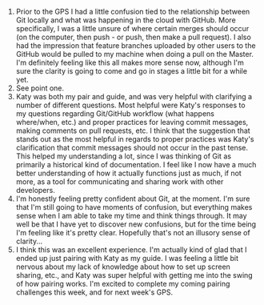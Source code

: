 1. Prior to the GPS I had a little confusion tied to the relationship between Git locally and what was happening in the cloud with GitHub. More specifically, I was a little unsure of where certain merges should occur (on the computer, then push - or push, then make a pull request). I also had the impression that feature branches uploaded by other users to the GitHub would be pulled to my machine when doing a pull on the Master. I'm definitely feeling like this all makes more sense now, although I'm sure the clarity is going to come and go in stages a little bit for a while yet. 
2. See point one. 
3. Katy was both my pair and guide, and was very helpful with clarifying a number of different questions. Most helpful were Katy's responses to my questions regarding Git/GitHub workflow (what happens where/when, etc.) and proper practices for leaving commit messages, making comments on pull requests, etc. I think that the suggestion that stands out as the most helpful in regards to proper practices was Katy's clarification that commit messages should not occur in the past tense. This helped my understanding a lot, since I was thinking of Git as primarily a historical kind of documentation. I feel like I now have a much better understanding of how it actually functions just as much, if not more, as a tool for communicating and sharing work with other developers. 
4. I'm honestly feeling pretty confident about Git, at the moment. I'm sure that I'm still going to have moments of confusion, but everything makes sense when I am able to take my time and think things through. It may well be that I have yet to discover new confusions, but for the time being I'm feeling like it's pretty clear. Hopefully that's not an illusory sense of clarity...
5. I think this was an excellent experience. I'm actually kind of glad that I ended up just pairing with Katy as my guide. I was feeling a little bit nervous about my lack of knowledge about how to set up screen sharing, etc., and Katy was super helpful with getting me into the swing of how pairing works. I'm excited to complete my coming pairing challenges this week, and for next week's GPS. 